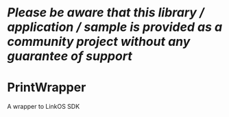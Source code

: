 *Please be aware that this library / application / sample is provided as a community project without any guarantee of support*
=========================================================

# PrintWrapper
A wrapper to LinkOS SDK
